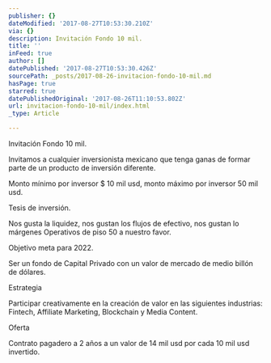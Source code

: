 ```yaml
---
publisher: {}
dateModified: '2017-08-27T10:53:30.210Z'
via: {}
description: Invitación Fondo 10 mil.
title: ''
inFeed: true
author: []
datePublished: '2017-08-27T10:53:30.426Z'
sourcePath: _posts/2017-08-26-invitacion-fondo-10-mil.md
hasPage: true
starred: true
datePublishedOriginal: '2017-08-26T11:10:53.802Z'
url: invitacion-fondo-10-mil/index.html
_type: Article

---
```

Invitación Fondo 10 mil.

Invitamos a cualquier inversionista mexicano que tenga ganas de formar parte de un producto de inversión diferente.

Monto mínimo por inversor $ 10 mil usd, monto máximo por inversor 50 mil usd.

Tesis de inversión.

Nos gusta la liquidez, nos gustan los flujos de efectivo, nos gustan lo márgenes Operativos de piso 50 a nuestro favor.

Objetivo meta para 2022\.

Ser un fondo de Capital Privado con un valor de mercado de medio billón de dólares.

Estrategia

Participar creativamente en la creación de valor en las siguientes industrias: Fintech, Affiliate Marketing, Blockchain y Media Content.

Oferta

Contrato pagadero a 2 años a un valor de 14 mil usd por cada 10 mil usd invertido.